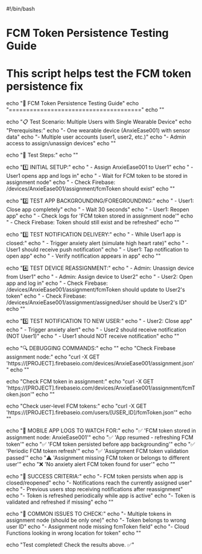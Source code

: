 #!/bin/bash

# FCM Token Persistence Testing Guide
# This script helps test the FCM token persistence fix

echo "🧪 FCM Token Persistence Testing Guide"
echo "======================================"
echo ""

echo "📋 Test Scenario: Multiple Users with Single Wearable Device"
echo "Prerequisites:"
echo "- One wearable device (AnxieEase001) with sensor data"
echo "- Multiple user accounts (user1, user2, etc.)"
echo "- Admin access to assign/unassign devices"
echo ""

echo "🔧 Test Steps:"
echo ""

echo "1️⃣ INITIAL SETUP:"
echo "   - Assign AnxieEase001 to User1"
echo "   - User1 opens app and logs in"
echo "   - Wait for FCM token to be stored in assignment node"
echo "   - Check Firebase: /devices/AnxieEase001/assignment/fcmToken should exist"
echo ""

echo "2️⃣ TEST APP BACKGROUNDING/FOREGROUNDING:"
echo "   - User1: Close app completely"
echo "   - Wait 30 seconds"
echo "   - User1: Reopen app"
echo "   - Check logs for 'FCM token stored in assignment node'"
echo "   - Check Firebase: Token should still exist and be refreshed"
echo ""

echo "3️⃣ TEST NOTIFICATION DELIVERY:"
echo "   - While User1 app is closed:"
echo "   - Trigger anxiety alert (simulate high heart rate)"
echo "   - User1 should receive push notification"
echo "   - User1: Tap notification to open app"
echo "   - Verify notification appears in app"
echo ""

echo "4️⃣ TEST DEVICE REASSIGNMENT:"
echo "   - Admin: Unassign device from User1"
echo "   - Admin: Assign device to User2"
echo "   - User2: Open app and log in"
echo "   - Check Firebase: /devices/AnxieEase001/assignment/fcmToken should update to User2's token"
echo "   - Check Firebase: /devices/AnxieEase001/assignment/assignedUser should be User2's ID"
echo ""

echo "5️⃣ TEST NOTIFICATION TO NEW USER:"
echo "   - User2: Close app"
echo "   - Trigger anxiety alert"
echo "   - User2 should receive notification (NOT User1)"
echo "   - User1 should NOT receive notification"
echo ""

echo "🔍 DEBUGGING COMMANDS:"
echo ""
echo "Check Firebase assignment node:"
echo "curl -X GET 'https://[PROJECT].firebaseio.com/devices/AnxieEase001/assignment.json'"
echo ""

echo "Check FCM token in assignment:"
echo "curl -X GET 'https://[PROJECT].firebaseio.com/devices/AnxieEase001/assignment/fcmToken.json'"
echo ""

echo "Check user-level FCM tokens:"
echo "curl -X GET 'https://[PROJECT].firebaseio.com/users/[USER_ID]/fcmToken.json'"
echo ""

echo "📱 MOBILE APP LOGS TO WATCH FOR:"
echo "✅ 'FCM token stored in assignment node: AnxieEase001'"
echo "✅ 'App resumed - refreshing FCM token'"
echo "✅ 'FCM token persisted before app backgrounding'"
echo "✅ 'Periodic FCM token refresh'"
echo "✅ 'Assignment FCM token validation passed'"
echo "⚠️  'Assignment missing FCM token or belongs to different user'"
echo "❌ 'No anxiety alert FCM token found for user'"
echo ""

echo "🎯 SUCCESS CRITERIA:"
echo "- FCM token persists when app is closed/reopened"
echo "- Notifications reach the currently assigned user"
echo "- Previous users stop receiving notifications after reassignment"
echo "- Token is refreshed periodically while app is active"
echo "- Token is validated and refreshed if missing"
echo ""

echo "🚨 COMMON ISSUES TO CHECK:"
echo "- Multiple tokens in assignment node (should be only one)"
echo "- Token belongs to wrong user ID"
echo "- Assignment node missing fcmToken field"
echo "- Cloud Functions looking in wrong location for token"
echo ""

echo "Test completed! Check the results above. ✅"